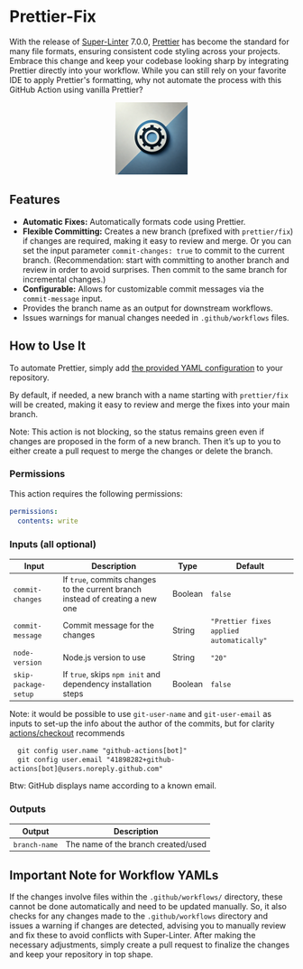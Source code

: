 # Prettier-Fix

With the release of [Super-Linter](https://github.com/super-linter/super-linter) 7.0.0, [Prettier](https://prettier.io/) has become the standard for many file formats, ensuring consistent code styling across your projects. Embrace this change and keep your codebase looking sharp by integrating Prettier directly into your workflow. While you can still rely on your favorite IDE to apply Prettier's formatting, why not automate the process with this GitHub Action using vanilla Prettier?

<p align="center">
  <img src=".github/images/social-preview.png" width="128" alt="accessibility text">
</p>

## Features

- **Automatic Fixes:** Automatically formats code using Prettier.
- **Flexible Committing:** Creates a new branch (prefixed with `prettier/fix`) if changes are required, making it easy to review and merge. Or you can set the input parameter `commit-changes: true` to commit to the current branch. (Recommendation: start with committing to another branch and review in order to avoid surprises. Then commit to the same branch for incremental changes.)
- **Configurable:**  Allows for customizable commit messages via the `commit-message` input.
- Provides the branch name as an output for downstream workflows.
- Issues warnings for manual changes needed in `.github/workflows` files.

## How to Use It

To automate Prettier, simply add [the provided YAML configuration](.github/workflows/prettier-fix.yml) to your repository.

By default, if needed, a new branch with a name starting with `prettier/fix` will be created, making it easy to review and merge the fixes into your main branch.

Note: This action is not blocking, so the status remains green even if changes are proposed in the form of a new branch. Then it’s up to you to either create a pull request to merge the changes or delete the branch.

### Permissions

This action requires the following permissions:

```yaml
permissions:
  contents: write
```

### Inputs (all optional)

| Input                | Description                                                                    | Type    | Default                                  |
| -------------------- | ------------------------------------------------------------------------------ | ------- | ---------------------------------------- |
| `commit-changes`     | If `true`, commits changes to the current branch instead of creating a new one | Boolean | `false`                                  |
| `commit-message`     | Commit message for the changes                                                 | String  | `"Prettier fixes applied automatically"` |
| `node-version`       | Node.js version to use                                                         | String  | `"20"`                                   |
| `skip-package-setup` | If `true`, skips `npm init` and dependency installation steps                  | Boolean | `false`                                  |

Note: it would be possible to use `git-user-name` and `git-user-email` as inputs to set-up the info about the author of the commits, but for clarity [actions/checkout](https://github.com/actions/checkout?tab=readme-ov-file#push-a-commit-using-the-built-in-token) recommends

```
  git config user.name "github-actions[bot]"
  git config user.email "41898282+github-actions[bot]@users.noreply.github.com"
```

Btw: GitHub displays name according to a known email.

### Outputs

| Output        | Description                         |
| ------------- | ----------------------------------- |
| `branch-name` | The name of the branch created/used |

## Important Note for Workflow YAMLs

If the changes involve files within the `.github/workflows/` directory, these cannot be done automatically and need to be updated manually.
So, it also checks for any changes made to the `.github/workflows` directory and issues a warning if changes are detected, advising you to manually review and fix these to avoid conflicts with Super-Linter.
After making the necessary adjustments, simply create a pull request to finalize the changes and keep your repository in top shape.
